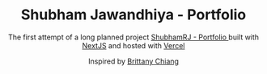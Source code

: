 <h1 align="center">
  Shubham Jawandhiya - Portfolio
</h1>
<p align="center">
  The first attempt of a long planned project <a href="https://shubhamjawandhiya.vercel.app/" target="_blank">ShubhamRJ - Portfolio </a> built with <a href="https://nextjs.org/" target="_blank">NextJS</a> and hosted with <a href="https://vercel.com/home" target="_blank">Vercel</a>
</p>
<p align="center">
Inspired by <a href="https://brittanychiang.com/">Brittany Chiang</a>
</p>
<br />
